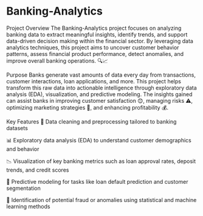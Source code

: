 # Banking-Analytics
Project Overview
The Banking-Analytics project focuses on analyzing banking data to extract meaningful insights, identify trends, and support data-driven decision making within the financial sector. By leveraging data analytics techniques, this project aims to uncover customer behavior patterns, assess financial product performance, detect anomalies, and improve overall banking operations. 🔍📈

Purpose
Banks generate vast amounts of data every day from transactions, customer interactions, loan applications, and more. This project helps transform this raw data into actionable intelligence through exploratory data analysis (EDA), visualization, and predictive modeling. The insights gained can assist banks in improving customer satisfaction 😊, managing risks ⚠️, optimizing marketing strategies 📣, and enhancing profitability 💰.

Key Features
🧹 Data cleaning and preprocessing tailored to banking datasets

📊 Exploratory data analysis (EDA) to understand customer demographics and behavior

📉 Visualization of key banking metrics such as loan approval rates, deposit trends, and credit scores

🤖 Predictive modeling for tasks like loan default prediction and customer segmentation

🚨 Identification of potential fraud or anomalies using statistical and machine learning methods
